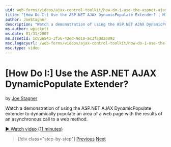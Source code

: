 ```yaml
---
uid: web-forms/videos/ajax-control-toolkit/how-do-i-use-the-aspnet-ajax-dynamicpopulate-extender
title: "[How Do I:] Use the ASP.NET AJAX DynamicPopulate Extender? | Microsoft Docs"
author: JoeStagner
description: "Watch a demonstration of using the ASP.NET AJAX DynamicPopulate extender to dynamically populate an area of a web page with the results of an asynchronous ca..."
ms.author: wpickett
ms.date: 01/31/2007
ms.assetid: 1c83e543-3f56-42ed-9d10-ac3f8dd26093
msc.legacyurl: /web-forms/videos/ajax-control-toolkit/how-do-i-use-the-aspnet-ajax-dynamicpopulate-extender
msc.type: video
---
```

# [How Do I:] Use the ASP.NET AJAX DynamicPopulate Extender?

by [Joe Stagner](https://github.com/JoeStagner)

Watch a demonstration of using the ASP.NET AJAX DynamicPopulate extender to dynamically populate an area of a web page with the results of an asynchronous call to a web method.

[&#9654; Watch video (11 minutes)](https://channel9.msdn.com/Blogs/ASP-NET-Site-Videos/how-do-i-use-the-aspnet-ajax-dynamicpopulate-extender)

> [!div class="step-by-step"]
> [Previous](how-do-i-use-the-aspnet-ajax-draggable-panel-extender.md)
> [Next](how-do-i-use-the-aspnet-ajax-filteredtextbox-extender.md)

